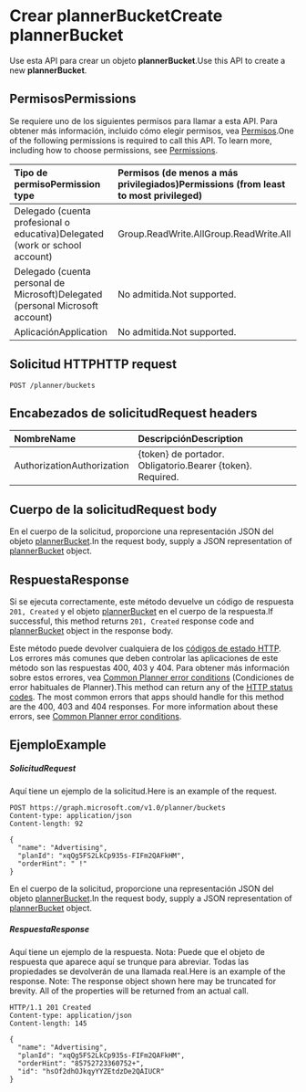 # <a name="create-plannerbucket"></a><span data-ttu-id="7bc2b-101">Crear plannerBucket</span><span class="sxs-lookup"><span data-stu-id="7bc2b-101">Create plannerBucket</span></span>

<span data-ttu-id="7bc2b-102">Use esta API para crear un objeto **plannerBucket**.</span><span class="sxs-lookup"><span data-stu-id="7bc2b-102">Use this API to create a new **plannerBucket**.</span></span>

## <a name="permissions"></a><span data-ttu-id="7bc2b-103">Permisos</span><span class="sxs-lookup"><span data-stu-id="7bc2b-103">Permissions</span></span>
<span data-ttu-id="7bc2b-p101">Se requiere uno de los siguientes permisos para llamar a esta API. Para obtener más información, incluido cómo elegir permisos, vea [Permisos](../../../concepts/permissions_reference.md).</span><span class="sxs-lookup"><span data-stu-id="7bc2b-p101">One of the following permissions is required to call this API. To learn more, including how to choose permissions, see [Permissions](../../../concepts/permissions_reference.md).</span></span>

|<span data-ttu-id="7bc2b-106">Tipo de permiso</span><span class="sxs-lookup"><span data-stu-id="7bc2b-106">Permission type</span></span>      | <span data-ttu-id="7bc2b-107">Permisos (de menos a más privilegiados)</span><span class="sxs-lookup"><span data-stu-id="7bc2b-107">Permissions (from least to most privileged)</span></span>              |
|:--------------------|:---------------------------------------------------------|
|<span data-ttu-id="7bc2b-108">Delegado (cuenta profesional o educativa)</span><span class="sxs-lookup"><span data-stu-id="7bc2b-108">Delegated (work or school account)</span></span> | <span data-ttu-id="7bc2b-109">Group.ReadWrite.All</span><span class="sxs-lookup"><span data-stu-id="7bc2b-109">Group.ReadWrite.All</span></span>    |
|<span data-ttu-id="7bc2b-110">Delegado (cuenta personal de Microsoft)</span><span class="sxs-lookup"><span data-stu-id="7bc2b-110">Delegated (personal Microsoft account)</span></span> | <span data-ttu-id="7bc2b-111">No admitida.</span><span class="sxs-lookup"><span data-stu-id="7bc2b-111">Not supported.</span></span>    |
|<span data-ttu-id="7bc2b-112">Aplicación</span><span class="sxs-lookup"><span data-stu-id="7bc2b-112">Application</span></span> | <span data-ttu-id="7bc2b-113">No admitida.</span><span class="sxs-lookup"><span data-stu-id="7bc2b-113">Not supported.</span></span> |

## <a name="http-request"></a><span data-ttu-id="7bc2b-114">Solicitud HTTP</span><span class="sxs-lookup"><span data-stu-id="7bc2b-114">HTTP request</span></span>
<!-- { "blockType": "ignored" } -->
```http
POST /planner/buckets

```
## <a name="request-headers"></a><span data-ttu-id="7bc2b-115">Encabezados de solicitud</span><span class="sxs-lookup"><span data-stu-id="7bc2b-115">Request headers</span></span>
| <span data-ttu-id="7bc2b-116">Nombre</span><span class="sxs-lookup"><span data-stu-id="7bc2b-116">Name</span></span>       | <span data-ttu-id="7bc2b-117">Descripción</span><span class="sxs-lookup"><span data-stu-id="7bc2b-117">Description</span></span>|
|:---------------|:----------|
| <span data-ttu-id="7bc2b-118">Authorization</span><span class="sxs-lookup"><span data-stu-id="7bc2b-118">Authorization</span></span>  | <span data-ttu-id="7bc2b-p102">{token} de portador. Obligatorio.</span><span class="sxs-lookup"><span data-stu-id="7bc2b-p102">Bearer {token}. Required.</span></span> |

## <a name="request-body"></a><span data-ttu-id="7bc2b-121">Cuerpo de la solicitud</span><span class="sxs-lookup"><span data-stu-id="7bc2b-121">Request body</span></span>
<span data-ttu-id="7bc2b-122">En el cuerpo de la solicitud, proporcione una representación JSON del objeto [plannerBucket](../resources/plannerbucket.md).</span><span class="sxs-lookup"><span data-stu-id="7bc2b-122">In the request body, supply a JSON representation of [plannerBucket](../resources/plannerbucket.md) object.</span></span>

## <a name="response"></a><span data-ttu-id="7bc2b-123">Respuesta</span><span class="sxs-lookup"><span data-stu-id="7bc2b-123">Response</span></span>

<span data-ttu-id="7bc2b-124">Si se ejecuta correctamente, este método devuelve un código de respuesta `201, Created` y el objeto [plannerBucket](../resources/plannerbucket.md) en el cuerpo de la respuesta.</span><span class="sxs-lookup"><span data-stu-id="7bc2b-124">If successful, this method returns `201, Created` response code and [plannerBucket](../resources/plannerbucket.md) object in the response body.</span></span>

<span data-ttu-id="7bc2b-p103">Este método puede devolver cualquiera de los [códigos de estado HTTP](../../../concepts/errors.md). Los errores más comunes que deben controlar las aplicaciones de este método son las respuestas 400, 403 y 404. Para obtener más información sobre estos errores, vea [Common Planner error conditions](../resources/planner_overview.md#common-planner-error-conditions) (Condiciones de error habituales de Planner).</span><span class="sxs-lookup"><span data-stu-id="7bc2b-p103">This method can return any of the [HTTP status codes](../../../concepts/errors.md). The most common errors that apps should handle for this method are the 400, 403 and 404 responses. For more information about these errors, see [Common Planner error conditions](../resources/planner_overview.md#common-planner-error-conditions).</span></span>

## <a name="example"></a><span data-ttu-id="7bc2b-128">Ejemplo</span><span class="sxs-lookup"><span data-stu-id="7bc2b-128">Example</span></span>
##### <a name="request"></a><span data-ttu-id="7bc2b-129">Solicitud</span><span class="sxs-lookup"><span data-stu-id="7bc2b-129">Request</span></span>
<span data-ttu-id="7bc2b-130">Aquí tiene un ejemplo de la solicitud.</span><span class="sxs-lookup"><span data-stu-id="7bc2b-130">Here is an example of the request.</span></span>
<!-- {
  "blockType": "request",
  "name": "create_plannerbucket_from_planner"
}-->
```http
POST https://graph.microsoft.com/v1.0/planner/buckets
Content-type: application/json
Content-length: 92

{
  "name": "Advertising",
  "planId": "xqQg5FS2LkCp935s-FIFm2QAFkHM",
  "orderHint": " !"
}
```
<span data-ttu-id="7bc2b-131">En el cuerpo de la solicitud, proporcione una representación JSON del objeto [plannerBucket](../resources/plannerbucket.md).</span><span class="sxs-lookup"><span data-stu-id="7bc2b-131">In the request body, supply a JSON representation of [plannerBucket](../resources/plannerbucket.md) object.</span></span>
##### <a name="response"></a><span data-ttu-id="7bc2b-132">Respuesta</span><span class="sxs-lookup"><span data-stu-id="7bc2b-132">Response</span></span>
<span data-ttu-id="7bc2b-p104">Aquí tiene un ejemplo de la respuesta. Nota: Puede que el objeto de respuesta que aparece aquí se trunque para abreviar. Todas las propiedades se devolverán de una llamada real.</span><span class="sxs-lookup"><span data-stu-id="7bc2b-p104">Here is an example of the response. Note: The response object shown here may be truncated for brevity. All of the properties will be returned from an actual call.</span></span>
<!-- {
  "blockType": "response",
  "truncated": true,
  "@odata.type": "microsoft.graph.plannerBucket"
} -->
```http
HTTP/1.1 201 Created
Content-type: application/json
Content-length: 145

{
  "name": "Advertising",
  "planId": "xqQg5FS2LkCp935s-FIFm2QAFkHM",
  "orderHint": "85752723360752+",
  "id": "hsOf2dhOJkqyYYZEtdzDe2QAIUCR"
}
```

<!-- uuid: 8fcb5dbc-d5aa-4681-8e31-b001d5168d79
2015-10-25 14:57:30 UTC -->
<!-- {
  "type": "#page.annotation",
  "description": "Create plannerBucket",
  "keywords": "",
  "section": "documentation",
  "tocPath": ""
}-->